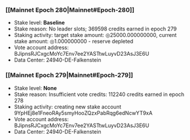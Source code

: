 ### [[Mainnet Epoch 280|Mainnet#Epoch-280]]
* Stake level: **Baseline**
* Stake reason: No leader slots; 369598 credits earned in epoch 279
* Staking activity: target stake amount: ◎25000.000000000, current stake amount: ◎1.000000000 - reserve depleted
* Vote account address: BJipnsRJCxgcMoYc7Env7ee2YASTtwLuyvD23AsJ3E6U
* Data Center: 24940-DE-Falkenstein
### [[Mainnet Epoch 279|Mainnet#Epoch-279]]
* Stake level: **None**
* Stake reason: Insufficient vote credits: 112240 credits earned in epoch 278
* Staking activity: creating new stake account 9YpHEj8e1FneoRAy5smyHooZQzxPabRqg6edNcwYT9xA
* Vote account address: BJipnsRJCxgcMoYc7Env7ee2YASTtwLuyvD23AsJ3E6U
* Data Center: 24940-DE-Falkenstein